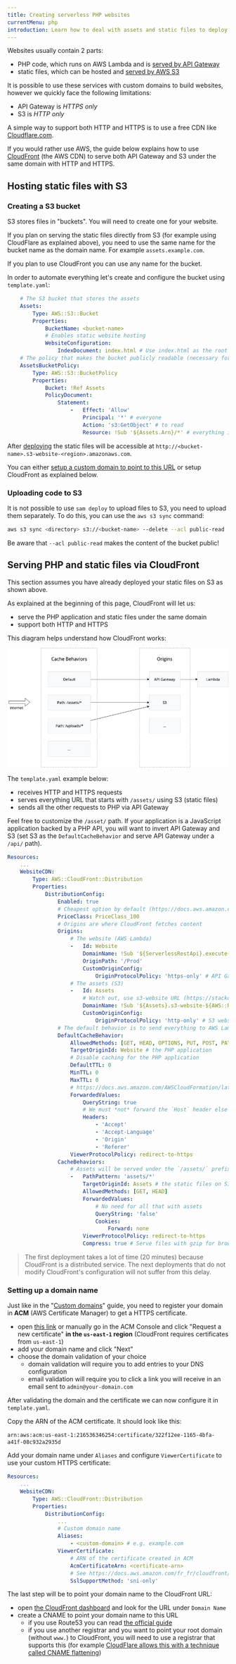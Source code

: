 ```yaml
---
title: Creating serverless PHP websites
currentMenu: php
introduction: Learn how to deal with assets and static files to deploy serverless PHP websites.
---
```


Websites usually contain 2 parts:

- PHP code, which runs on AWS Lambda and is [served by API Gateway](/docs/runtimes/http.md)
- static files, which can be hosted and [served by AWS S3](https://docs.aws.amazon.com/AmazonS3/latest/dev/WebsiteHosting.html)

It is possible to use these services with custom domains to build websites, however we quickly face the following limitations:

- API Gateway is *HTTPS only*
- S3 is *HTTP only*

A simple way to support both HTTP and HTTPS is to use a free CDN like [Cloudflare.com](https://www.cloudflare.com/).

If you would rather use AWS, the guide below explains how to use [CloudFront](https://aws.amazon.com/cloudfront/) (the AWS CDN) to serve both API Gateway and S3 under the same domain with HTTP and HTTPS.

## Hosting static files with S3

### Creating a S3 bucket

S3 stores files in "buckets". You will need to create one for your website.

If you plan on serving the static files directly from S3 (for example using CloudFlare as explained above), you need to use the same name for the bucket name as the domain name. For example `assets.example.com`.

If you plan to use CloudFront you can use any name for the bucket.

In order to automate everything let's create and configure the bucket using `template.yaml`:

```yaml
    # The S3 bucket that stores the assets
    Assets:
        Type: AWS::S3::Bucket
        Properties:
            BucketName: <bucket-name>
            # Enables static website hosting
            WebsiteConfiguration:
                IndexDocument: index.html # Use index.html as the root file
    # The policy that makes the bucket publicly readable (necessary for a public website)
    AssetsBucketPolicy:
        Type: AWS::S3::BucketPolicy
        Properties:
            Bucket: !Ref Assets
            PolicyDocument:
                Statement:
                    -   Effect: 'Allow'
                        Principal: '*' # everyone
                        Action: 's3:GetObject' # to read
                        Resource: !Sub '${Assets.Arn}/*' # everything in the bucket
```

After [deploying](/docs/deploy.md) the static files will be accessible at `http://<bucket-name>.s3-website-<region>.amazonaws.com`.

You can either [setup a custom domain to point to this URL](custom-domains.md#custom-domains-for-static-websites-on-s3) or setup CloudFront as explained below.

### Uploading code to S3

It is not possible to use `sam deploy` to upload files to S3, you need to upload them separately. To do this, you can use the `aws s3 sync` command:

```bash
aws s3 sync <directory> s3://<bucket-name> --delete --acl public-read
```

Be aware that `--acl public-read` makes the content of the bucket public!

## Serving PHP and static files via CloudFront

This section assumes you have already deployed your static files on S3 as shown above.

As explained at the beginning of this page, CloudFront will let us:

- serve the PHP application and static files under the same domain
- support both HTTP and HTTPS

This diagram helps understand how CloudFront works:

![](cloudfront.png)

The `template.yaml` example below:

- receives HTTP and HTTPS requests
- serves everything URL that starts with `/assets/` using S3 (static files)
- sends all the other requests to PHP via API Gateway

Feel free to customize the `/asset/` path. If your application is a JavaScript application backed by a PHP API, you will want to invert API Gateway and S3 (set S3 as the `DefaultCacheBehavior` and serve API Gateway under a `/api/` path).

```yaml
Resources:
    ...
    WebsiteCDN:
        Type: AWS::CloudFront::Distribution
        Properties:
            DistributionConfig:
                Enabled: true
                # Cheapest option by default (https://docs.aws.amazon.com/cloudfront/latest/APIReference/API_DistributionConfig.html)
                PriceClass: PriceClass_100
                # Origins are where CloudFront fetches content
                Origins:
                    # The website (AWS Lambda)
                    -   Id: Website
                        DomainName: !Sub '${ServerlessRestApi}.execute-api.${AWS::Region}.amazonaws.com'
                        OriginPath: '/Prod'
                        CustomOriginConfig:
                            OriginProtocolPolicy: 'https-only' # API Gateway only supports HTTPS
                    # The assets (S3)
                    -   Id: Assets
                        # Watch out, use s3-website URL (https://stackoverflow.com/questions/15309113/amazon-cloudfront-doesnt-respect-my-s3-website-buckets-index-html-rules#15528757)
                        DomainName: !Sub '${Assets}.s3-website-${AWS::Region}.amazonaws.com'
                        CustomOriginConfig:
                            OriginProtocolPolicy: 'http-only' # S3 websites only support HTTP
                # The default behavior is to send everything to AWS Lambda
                DefaultCacheBehavior:
                    AllowedMethods: [GET, HEAD, OPTIONS, PUT, POST, PATCH, DELETE]
                    TargetOriginId: Website # the PHP application
                    # Disable caching for the PHP application
                    DefaultTTL: 0
                    MinTTL: 0
                    MaxTTL: 0
                    # https://docs.aws.amazon.com/AWSCloudFormation/latest/UserGuide/aws-properties-cloudfront-distribution-forwardedvalues.html
                    ForwardedValues:
                        QueryString: true
                        # We must *not* forward the `Host` header else it messes up API Gateway
                        Headers:
                            - 'Accept'
                            - 'Accept-Language'
                            - 'Origin'
                            - 'Referer'
                    ViewerProtocolPolicy: redirect-to-https
                CacheBehaviors:
                    # Assets will be served under the `/assets/` prefix
                    -   PathPattern: 'assets/*'
                        TargetOriginId: Assets # the static files on S3
                        AllowedMethods: [GET, HEAD]
                        ForwardedValues:
                            # No need for all that with assets
                            QueryString: 'false'
                            Cookies:
                                Forward: none
                        ViewerProtocolPolicy: redirect-to-https
                        Compress: true # Serve files with gzip for browsers that support it (https://docs.aws.amazon.com/AmazonCloudFront/latest/DeveloperGuide/ServingCompressedFiles.html)
```

> The first deployment takes a lot of time (20 minutes) because CloudFront is a distributed service. The next deployments that do not modify CloudFront's configuration will not suffer from this delay.

### Setting up a domain name

Just like in the "[Custom domains](/docs/environment/custom-domains.md)" guide, you need to register your domain in **ACM** (AWS Certificate Manager) to get a HTTPS certificate.

- open [this link](https://console.aws.amazon.com/acm/home?region=us-east-1#/wizard/) or manually go in the ACM Console and click "Request a new certificate" **in the `us-east-1` region** (CloudFront requires certificates from `us-east-1`)
- add your domain name and click "Next"
- choose the domain validation of your choice
    - domain validation will require you to add entries to your DNS configuration
    - email validation will require you to click a link you will receive in an email sent to `admin@your-domain.com`

After validating the domain and the certificate we can now configure it in `template.yaml`.

Copy the ARN of the ACM certificate. It should look like this:

```
arn:aws:acm:us-east-1:216536346254:certificate/322f12ee-1165-4bfa-a41f-08c932a2935d
```

Add your domain name under `Aliases` and configure `ViewerCertificate` to use your custom HTTPS certificate:

```yaml
Resources:
    ...
    WebsiteCDN:
        Type: AWS::CloudFront::Distribution
        Properties:
            DistributionConfig:
                ...
                # Custom domain name
                Aliases:
                    - <custom-domain> # e.g. example.com
                ViewerCertificate:
                    # ARN of the certificate created in ACM
                    AcmCertificateArn: <certificate-arn>
                    # See https://docs.aws.amazon.com/fr_fr/cloudfront/latest/APIReference/API_ViewerCertificate.html
                    SslSupportMethod: 'sni-only'
```

The last step will be to point your domain name to the CloudFront URL:

- open [the CloudFront dashboard](https://console.aws.amazon.com/cloudfront/home?region=eu-west-1#) and look for the URL under `Domain Name`
- create a CNAME to point your domain name to this URL
    - if you use Route53 you can read [the official guide](https://docs.aws.amazon.com/Route53/latest/DeveloperGuide/routing-to-cloudfront-distribution.html)
    - if you use another registrar and you want to point your root domain (without `www.`) to CloudFront, you will need to use a registrar that supports this (for example [CloudFlare allows this with a technique called CNAME flattening](https://support.cloudflare.com/hc/en-us/articles/200169056-Understand-and-configure-CNAME-Flattening))
